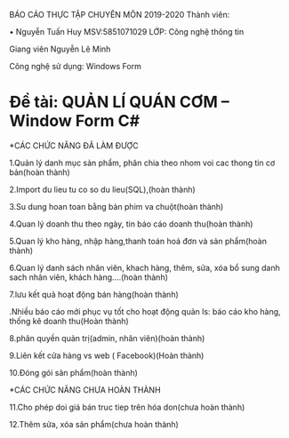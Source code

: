 
BÁO CÁO THỰC TẬP CHUYÊN MÔN 2019-2020
Thành viên:

•	Nguyễn Tuấn Huy	MSV:5851071029
LỚP: Công nghệ thông tin 

Giang viên Nguyễn Lê Minh

Công nghệ sử dụng: Windows Form

# Ðề tài: QUẢN LÍ QUÁN CƠM – Window Form C#

*CÁC CHỨC NĂNG ĐÃ LÀM ĐƯỢC

1.Quản lý danh mục sản phẩm, phân chia theo nhom voi cac thong tin cơ bản(hoàn thành) 

2.Import du lieu tu co so du lieu(SQL),(hoàn thành)

3.Su dung hoan toan bằng bàn phim va chuột(hoàn thành)

4.Quan lý doanh thu theo ngày, tin báo cáo doanh thu(hoàn thành)

5.Quan lý kho hàng, nhập hàng,thanh toán hoá đơn và sản phẩm(hoàn thành)

6.Quan lý danh sách nhân viên, khach hàng, thêm, sửa, xóa bổ sung danh sach nhân viên, khách hàng....(hoàn thành)

7.lưu kết quả hoạt động bán hàng(hoàn thành)

.Nhiều báo cáo mới phục vụ tốt cho hoạt động quản ls: báo cáo kho hàng, thống kê doanh thu(Hoàn thành)

8.phân quyền quản trị(admin, nhân viên)(hoàn thành)

9.Liên kết cửa hàng vs web ( Facebook)(Hoàn thành)

10.Ðóng gói sản phẩm(hoàn thành)

*CÁC CHỨC NĂNG CHƯA HOÀN THÀNH

11.Cho phép doi giá bán truc tiep trên hóa don(chưa hoàn thành)

12.Thêm sửa, xóa sản phẩm(chưa hoàn thành)

